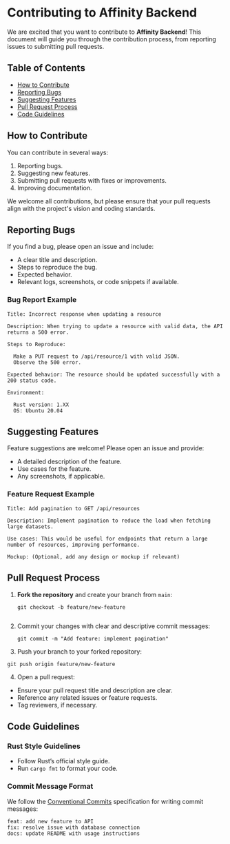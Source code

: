 # Contributing to Affinity Backend

We are excited that you want to contribute to **Affinity Backend**! This document will guide you through the contribution process, from reporting issues to submitting pull requests.

## Table of Contents
- [How to Contribute](#how-to-contribute)
- [Reporting Bugs](#reporting-bugs)
- [Suggesting Features](#suggesting-features)
- [Pull Request Process](#pull-request-process)
- [Code Guidelines](#code-guidelines)

## How to Contribute
You can contribute in several ways:
1. Reporting bugs.
2. Suggesting new features.
3. Submitting pull requests with fixes or improvements.
4. Improving documentation.

We welcome all contributions, but please ensure that your pull requests align with the project's vision and coding standards.

## Reporting Bugs
If you find a bug, please open an issue and include:
- A clear title and description.
- Steps to reproduce the bug.
- Expected behavior.
- Relevant logs, screenshots, or code snippets if available.

### Bug Report Example
  ```
  Title: Incorrect response when updating a resource

Description: When trying to update a resource with valid data, the API returns a 500 error.

Steps to Reproduce:

    Make a PUT request to /api/resource/1 with valid JSON.
    Observe the 500 error.

Expected behavior: The resource should be updated successfully with a 200 status code.

Environment:

    Rust version: 1.XX
    OS: Ubuntu 20.04
 ```

## Suggesting Features
Feature suggestions are welcome! Please open an issue and provide:
- A detailed description of the feature.
- Use cases for the feature.
- Any screenshots, if applicable.

### Feature Request Example
```
Title: Add pagination to GET /api/resources

Description: Implement pagination to reduce the load when fetching large datasets.

Use cases: This would be useful for endpoints that return a large number of resources, improving performance.

Mockup: (Optional, add any design or mockup if relevant)
```


## Pull Request Process

1. **Fork the repository** and create your branch from `main`:
   ```
   git checkout -b feature/new-feature
  
2. Commit your changes with clear and descriptive commit messages:
   ```
   git commit -m "Add feature: implement pagination"
3. Push your branch to your forked repository:
  ```
  git push origin feature/new-feature
  ```
4. Open a pull request:
  - Ensure your pull request title and description are clear.
  - Reference any related issues or feature requests.
  - Tag reviewers, if necessary.


## Code Guidelines
### Rust Style Guidelines

  - Follow Rust’s official style guide.
  - Run `cargo fmt` to format your code.

### Commit Message Format
  We follow the [Conventional Commits](https://www.conventionalcommits.org/en/v1.0.0/) specification for writing commit messages:
  ```
feat: add new feature to API
fix: resolve issue with database connection
docs: update README with usage instructions
```




